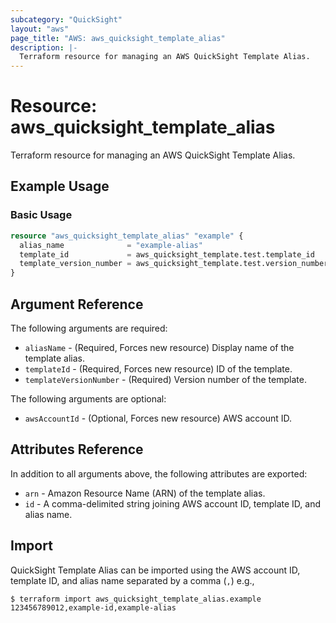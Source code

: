 ```yaml
---
subcategory: "QuickSight"
layout: "aws"
page_title: "AWS: aws_quicksight_template_alias"
description: |-
  Terraform resource for managing an AWS QuickSight Template Alias.
---
```


# Resource: aws_quicksight_template_alias

Terraform resource for managing an AWS QuickSight Template Alias.

## Example Usage

### Basic Usage

```terraform
resource "aws_quicksight_template_alias" "example" {
  alias_name              = "example-alias"
  template_id             = aws_quicksight_template.test.template_id
  template_version_number = aws_quicksight_template.test.version_number
}
```

## Argument Reference

The following arguments are required:

* `aliasName` - (Required, Forces new resource) Display name of the template alias.
* `templateId` - (Required, Forces new resource) ID of the template.
* `templateVersionNumber` - (Required) Version number of the template.

The following arguments are optional:

* `awsAccountId` - (Optional, Forces new resource) AWS account ID.

## Attributes Reference

In addition to all arguments above, the following attributes are exported:

* `arn` - Amazon Resource Name (ARN) of the template alias.
* `id` - A comma-delimited string joining AWS account ID, template ID, and alias name.

## Import

QuickSight Template Alias can be imported using the AWS account ID, template ID, and alias name separated by a comma (`,`) e.g.,

```
$ terraform import aws_quicksight_template_alias.example 123456789012,example-id,example-alias
```

<!-- cache-key: cdktf-0.17.0-pre.15 input-49c28f64add1498ef74c6a6a20d5415b482eb5a5b571b432a3b0848d364ed0f3 -->